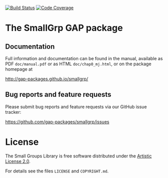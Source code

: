 [![Build Status](https://travis-ci.org/gap-packages/smallgrp.svg?branch=master)](https://travis-ci.org/gap-packages/smallgrp)
[![Code Coverage](https://codecov.io/github/gap-packages/smallgrp/coverage.svg?branch=master&token=)](https://codecov.io/gh/gap-packages/smallgrp)

# The SmallGrp GAP package



## Documentation

Full information and documentation can be found in the manual, available
as PDF `doc/manual.pdf` or as HTML `doc/chap0_mj.html`, or on the package
homepage at

  <http://gap-packages.github.io/smallgrp/>


## Bug reports and feature requests

Please submit bug reports and feature requests via our GitHub issue tracker:

  <https://github.com/gap-packages/smallgrp/issues>


# License

The Small Groups Library is free software distributed under
the [Artistic License 2.0](https://opensource.org/licenses/Artistic-2.0).

For details see the files `LICENSE` and `COPYRIGHT.md`.
